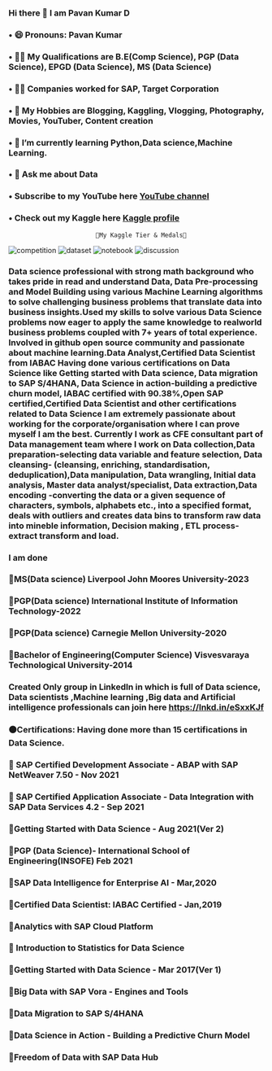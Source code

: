                                                            
### Hi there 👋 I am Pavan Kumar D

### •	😄 Pronouns: Pavan Kumar
### •	🧑‍🎓 My Qualifications are B.E(Comp Science), PGP (Data Science), EPGD (Data Science), MS (Data Science)
### • 👨‍💻 Companies worked for SAP, Target Corporation
### •	🎥 My Hobbies are Blogging, Kaggling, Vlogging, Photography, Movies, YouTuber, Content creation
### •	🌱 I’m currently learning Python,Data science,Machine Learning.
### •	💬 Ask me about Data
### • Subscribe to my YouTube here [YouTube channel](https://youtube.com/@PavanKumar26)
### • Check out my Kaggle here [Kaggle profile](https://www.kaggle.com/mragpavank)



                            🥇My Kaggle Tier & Medals🥇 
![competition](https://road-to-kaggle-grandmaster.vercel.app/api/badges/mragpavank/competition/light)
![dataset](https://road-to-kaggle-grandmaster.vercel.app/api/badges/mragpavank/dataset/light)
![notebook](https://road-to-kaggle-grandmaster.vercel.app/api/badges/mragpavank/notebook/light)
![discussion](https://road-to-kaggle-grandmaster.vercel.app/api/badges/mragpavank/discussion/light)


### Data science professional with strong math background who takes pride in read and understand Data, Data Pre-processing and Model Building using various Machine Learning algorithms to solve challenging business problems that translate data into business insights.Used my skills to solve various Data Science problems now eager to apply the same knowledge to realworld business problems coupled with 7+ years of total experience. Involved in github open source community and passionate about machine learning.Data Analyst,Certified Data Scientist from IABAC Having done various certifications on Data Science like Getting started with Data science, Data migration to SAP S/4HANA, Data Science in action-building a predictive churn model, IABAC certified with 90.38%,Open SAP certified,Certified Data Scientist and other certifications related to Data Science I am extremely passionate about working for the corporate/organisation where I can prove myself I am the best. Currently I work as CFE consultant part of Data management team where I work on Data collection,Data preparation-selecting data variable and feature selection, Data cleansing- (cleansing, enriching, standardisation, deduplication),Data manipulation, Data wrangling, Initial data analysis, Master data analyst/specialist, Data extraction,Data encoding -converting the data or a given sequence of characters, symbols, alphabets etc., into a specified format, deals with outliers and creates data bins to transform raw data into mineble information, Decision making , ETL process-extract transform and load.


### I am done

### 🔷MS(Data science) Liverpool John Moores University-2023
### 🔷PGP(Data science) International Institute of Information Technology-2022
### 🔷PGP(Data science) Carnegie Mellon University-2020
### 🔷Bachelor of Engineering(Computer Science) Visvesvaraya Technological University-2014

### Created Only group in LinkedIn in which is full of Data science, Data scientists ,Machine learning ,Big data and Artificial intelligence professionals can join here https://lnkd.in/eSxxKJf

### ⚫Certifications: Having done more than 15 certifications in Data Science.

### 🔷 SAP Certified Development Associate - ABAP with SAP NetWeaver 7.50 - Nov 2021
### 🔷 SAP Certified Application Associate - Data Integration with SAP Data Services 4.2 - Sep 2021
### 🔷Getting Started with Data Science - Aug 2021(Ver 2)
### 🔷PGP (Data Science)- International School of Engineering(INSOFE) Feb 2021
### 🔷SAP Data Intelligence for Enterprise AI - Mar,2020
### 🔷Certified Data Scientist: IABAC Certified - Jan,2019
### 🔷Analytics with SAP Cloud Platform
### 🔷 Introduction to Statistics for Data Science
### 🔷Getting Started with Data Science - Mar 2017(Ver 1)
### 🔷Big Data with SAP Vora - Engines and Tools
### 🔷Data Migration to SAP S/4HANA
### 🔷Data Science in Action - Building a Predictive Churn Model
### 🔷Freedom of Data with SAP Data Hub
